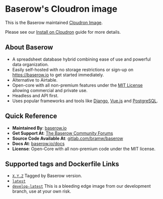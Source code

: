 # Baserow's Cloudron image 

This is the Baserow maintained [Cloudron Image](https://cloudron.io).

Please see our [Install on Cloudron](https://baserow.io/docs/installation/install-on-cloudron)
guide for more details.

## About Baserow

* A spreadsheet database hybrid combining ease of use and powerful data organization.
* Easily self-hosted with no storage restrictions or sign-up on https://baserow.io to
  get started immediately.
* Alternative to Airtable.
* Open-core with all non-premium features under
  the [MIT License](https://choosealicense.com/licenses/mit/) allowing commercial and
  private use.
* Headless and API first.
* Uses popular frameworks and tools like [Django](https://www.djangoproject.com/),
  [Vue.js](https://vuejs.org/) and [PostgreSQL](https://www.postgresql.org/).

## Quick Reference

* **Maintained By**: [baserow.io](https://baserow.io/contact)
* **Get Support At**: [The Baserow Community Forums](https://community.baserow.io)
* **Source Code Available At**: [gitlab.com/bramw/baserow](https://gitlab.com/bramw/baserow)
* **Docs At**: [baserow.io/docs](https://baserow.io/docs)
* **License**: Open-Core with all non-premium code under the MIT license.

## Supported tags and Dockerfile Links

* [`X.Y.Z`](https://gitlab.com/bramw/baserow/-/blob/master/deploy/cloudron/Dockerfile)
  Tagged by Baserow version.
* [`latest`](https://gitlab.com/bramw/baserow/-/blob/master/deploy/cloudron/Dockerfile)
* [`develop-latest`](https://gitlab.com/bramw/baserow/-/blob/1.9/deploy/cloudron/Dockerfile)
  This is a bleeding edge image from our development branch, use at your own risk.
